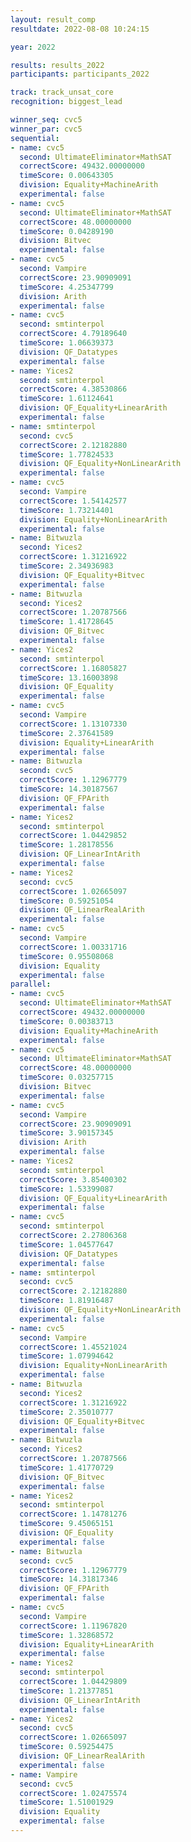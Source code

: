 ```yaml
---
layout: result_comp
resultdate: 2022-08-08 10:24:15

year: 2022

results: results_2022
participants: participants_2022

track: track_unsat_core
recognition: biggest_lead

winner_seq: cvc5
winner_par: cvc5
sequential:
- name: cvc5
  second: UltimateEliminator+MathSAT
  correctScore: 49432.00000000
  timeScore: 0.00643305
  division: Equality+MachineArith
  experimental: false
- name: cvc5
  second: UltimateEliminator+MathSAT
  correctScore: 48.00000000
  timeScore: 0.04289190
  division: Bitvec
  experimental: false
- name: cvc5
  second: Vampire
  correctScore: 23.90909091
  timeScore: 4.25347799
  division: Arith
  experimental: false
- name: cvc5
  second: smtinterpol
  correctScore: 4.79189640
  timeScore: 1.06639373
  division: QF_Datatypes
  experimental: false
- name: Yices2
  second: smtinterpol
  correctScore: 4.38530866
  timeScore: 1.61124641
  division: QF_Equality+LinearArith
  experimental: false
- name: smtinterpol
  second: cvc5
  correctScore: 2.12182880
  timeScore: 1.77824533
  division: QF_Equality+NonLinearArith
  experimental: false
- name: cvc5
  second: Vampire
  correctScore: 1.54142577
  timeScore: 1.73214401
  division: Equality+NonLinearArith
  experimental: false
- name: Bitwuzla
  second: Yices2
  correctScore: 1.31216922
  timeScore: 2.34936983
  division: QF_Equality+Bitvec
  experimental: false
- name: Bitwuzla
  second: Yices2
  correctScore: 1.20787566
  timeScore: 1.41728645
  division: QF_Bitvec
  experimental: false
- name: Yices2
  second: smtinterpol
  correctScore: 1.16805827
  timeScore: 13.16003898
  division: QF_Equality
  experimental: false
- name: cvc5
  second: Vampire
  correctScore: 1.13107330
  timeScore: 2.37641589
  division: Equality+LinearArith
  experimental: false
- name: Bitwuzla
  second: cvc5
  correctScore: 1.12967779
  timeScore: 14.30187567
  division: QF_FPArith
  experimental: false
- name: Yices2
  second: smtinterpol
  correctScore: 1.04429852
  timeScore: 1.28178556
  division: QF_LinearIntArith
  experimental: false
- name: Yices2
  second: cvc5
  correctScore: 1.02665097
  timeScore: 0.59251054
  division: QF_LinearRealArith
  experimental: false
- name: cvc5
  second: Vampire
  correctScore: 1.00331716
  timeScore: 0.95508068
  division: Equality
  experimental: false
parallel:
- name: cvc5
  second: UltimateEliminator+MathSAT
  correctScore: 49432.00000000
  timeScore: 0.00383713
  division: Equality+MachineArith
  experimental: false
- name: cvc5
  second: UltimateEliminator+MathSAT
  correctScore: 48.00000000
  timeScore: 0.03257715
  division: Bitvec
  experimental: false
- name: cvc5
  second: Vampire
  correctScore: 23.90909091
  timeScore: 3.90157345
  division: Arith
  experimental: false
- name: Yices2
  second: smtinterpol
  correctScore: 3.85400302
  timeScore: 1.53399087
  division: QF_Equality+LinearArith
  experimental: false
- name: cvc5
  second: smtinterpol
  correctScore: 2.27806368
  timeScore: 1.04577647
  division: QF_Datatypes
  experimental: false
- name: smtinterpol
  second: cvc5
  correctScore: 2.12182880
  timeScore: 1.81916487
  division: QF_Equality+NonLinearArith
  experimental: false
- name: cvc5
  second: Vampire
  correctScore: 1.45521024
  timeScore: 1.07994642
  division: Equality+NonLinearArith
  experimental: false
- name: Bitwuzla
  second: Yices2
  correctScore: 1.31216922
  timeScore: 2.35010777
  division: QF_Equality+Bitvec
  experimental: false
- name: Bitwuzla
  second: Yices2
  correctScore: 1.20787566
  timeScore: 1.41770729
  division: QF_Bitvec
  experimental: false
- name: Yices2
  second: smtinterpol
  correctScore: 1.14781276
  timeScore: 9.45065151
  division: QF_Equality
  experimental: false
- name: Bitwuzla
  second: cvc5
  correctScore: 1.12967779
  timeScore: 14.31817346
  division: QF_FPArith
  experimental: false
- name: cvc5
  second: Vampire
  correctScore: 1.11967820
  timeScore: 1.32868572
  division: Equality+LinearArith
  experimental: false
- name: Yices2
  second: smtinterpol
  correctScore: 1.04429809
  timeScore: 1.21377851
  division: QF_LinearIntArith
  experimental: false
- name: Yices2
  second: cvc5
  correctScore: 1.02665097
  timeScore: 0.59254475
  division: QF_LinearRealArith
  experimental: false
- name: Vampire
  second: cvc5
  correctScore: 1.02475574
  timeScore: 1.51001929
  division: Equality
  experimental: false
---
```

